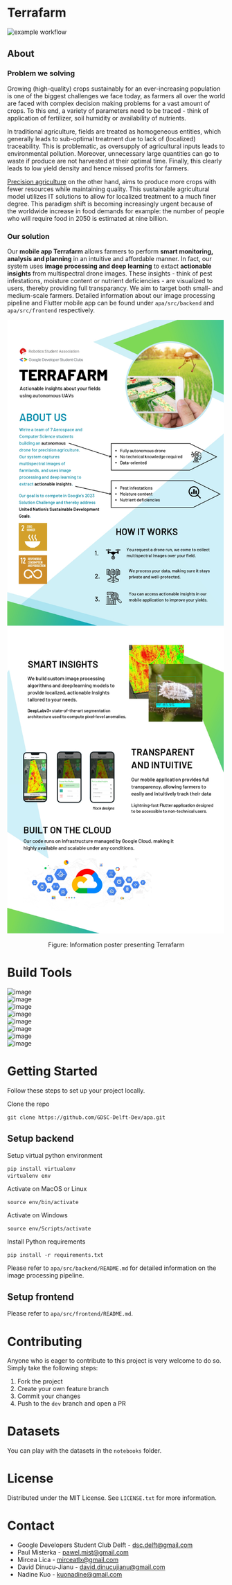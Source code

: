 <!-- TODO: add code coverage? -->
# Terrafarm

![example workflow](https://github.com/GDSC-Delft-Dev/apa/actions/workflows/pipeline.yml/badge.svg)

## About

### Problem we solving
Growing (high-quality) crops sustainably for an ever-increasing population is one of the biggest challenges we face today, as farmers all over the world are faced with complex decision making problems for a vast amount of crops. To this end, a variety of parameters need to be traced - think of application of fertilizer, soil humidity or availability of nutrients.

In traditional agriculture, fields are treated as homogeneous entities, which generally leads to sub-optimal treatment due to lack of (localized) traceability. This is problematic, as oversupply of agricultural inputs leads to environmental pollution. Moreover, unnecessary large quantities can go to waste if produce are not harvested at their optimal time. Finally, this clearly leads to low yield density and hence missed profits for farmers.

[Precision agriculture](https://en.wikipedia.org/wiki/Precision_agriculture) on the other hand, aims to produce more crops with fewer resources while maintaining quality. This sustainable agricultural model utilizes IT solutions to allow for localized treatment to a much finer degree. This paradigm shift is becoming increasingly urgent because of the worldwide increase in food demands for example: the number of people who will require food in 2050 is estimated at nine billion.

### Our solution
Our **mobile app Terrafarm** allows farmers to perform **smart monitoring, analysis and planning** in an intuitive and affordable manner. In fact, our system uses **image processing and deep learning** to extact **actionable insights** from multispectral drone images. These insights - think of pest infestations, moisture content or nutrient deficiencies - are visualized to users, thereby providing full transparancy. We aim to target both small- and medium-scale farmers. Detailed information about our image processing pipeline and Flutter mobile app can be found under `apa/src/backend` and `apa/src/frontend` respectively.

<div>
    <img src="assets/Terrafarm-poster-0.jpg" alt="Image 1" width="500" style="display:inline-block;">
    <img src="assets/Terrafarm-poster-1.jpg" alt="Image 2" width="500" style="display:inline-block;">
</div>

<p style="text-align:center;">Figure: Information poster presenting Terrafarm</p>



# Build Tools

![image](https://img.shields.io/badge/Flutter-02569B?style=for-the-badge&logo=flutter&logoColor=white)
</br>
![image](https://img.shields.io/badge/Dart-0175C2?style=for-the-badge&logo=dart&logoColor=white)
</br>
![image](https://img.shields.io/badge/Python-FFD43B?style=for-the-badge&logo=python&logoColor=blue)
</br>
![image](https://img.shields.io/badge/firebase-ffca28?style=for-the-badge&logo=firebase&logoColor=black)
</br>
![image](https://img.shields.io/badge/Google_Cloud-4285F4?style=for-the-badge&logo=google-cloud&logoColor=white)
</br>
![image](https://img.shields.io/badge/TensorFlow-FF6F00?style=for-the-badge&logo=tensorflow&logoColor=white)
</br>
![image](https://img.shields.io/badge/OpenCV-27338e?style=for-the-badge&logo=OpenCV&logoColor=white)
</br>
![image](https://img.shields.io/badge/GitHub_Actions-2088FF?style=for-the-badge&logo=github-actions&logoColor=white)

# Getting Started

Follow these steps to set up your project locally.

Clone the repo
```
git clone https://github.com/GDSC-Delft-Dev/apa.git
```

## Setup backend

Setup virtual python environment
```
pip install virtualenv
virtualenv env
```

Activate on MacOS or Linux
```
source env/bin/activate
```

Activate on Windows
```
source env/Scripts/activate
```
Install Python requirements
```
pip install -r requirements.txt
```
Please refer to `apa/src/backend/README.md` for detailed information on the image processing pipeline.
<!-- TODO: Perhaps more info? -->

## Setup frontend
Please refer to `apa/src/frontend/README.md`.


# Contributing
Anyone who is eager to contribute to this project is very welcome to do so. Simply take the following steps:
1. Fork the project
2. Create your own feature branch
3. Commit your changes
4. Push to the `dev` branch and open a PR

# Datasets
You can play with the datasets in the `notebooks` folder.


# License
Distributed under the MIT License. See `LICENSE.txt` for more information.

# Contact
- Google Developers Student Club Delft - dsc.delft@gmail.com
- Paul Misterka - pawel.mist@gmail.com
- Mircea Lica - mirceatlx@gmail.com
- David Dinucu-Jianu - david.dinucujianu@gmail.com
- Nadine Kuo - kuonadine@gmail.com
<!-- Not sure if I shou -->
